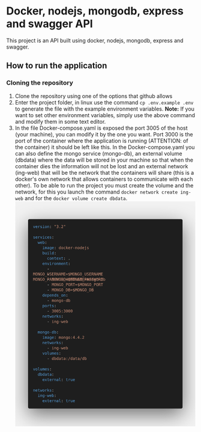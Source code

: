 # Docker, nodejs, mongodb, express and swagger API

This project is an API built using docker, nodejs, mongodb, express and swagger. 

## How to run the application

### Cloning the repository
 1. Clone the repository using one of the options that github allows
 2. Enter the project folder, in linux use the command `cp .env.example .env` to generate the file with the example environment variables. 
**Note:** If you want to set other environment variables, simply use the above command and modify them in some text editor. 
3. In the file Docker-compose.yaml is exposed the port 3005 of the host (your machine), you can modify it by the one you want. Port 3000 is the port of the container where the application is running (ATTENTION: of the container) it should be left like this. 
	In the Docker-compose.yaml you can also define the mongo service (mongo-db), an external volume (dbdata) where the data will be stored in your machine so that when the container dies the information will not be lost and an external network (ing-web) that will be the network that the containers will share (this is a docker's own network that allows containers to communicate with each other).
	To be able to run the project you must create the volume and the network, for this you launch the command `docker network create ing-web` and for the `docker volume create dbdata`.
	![docker-compose](https://github.com/DanielSantaR/docker-nodejs/blob/readme/images/docker-compose.png)
